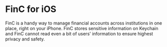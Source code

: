 # FinC for iOS

FinC is a handy way to manage financial accounts across institutions in one place, right on your iPhone. FinC stores sensitive information on Keychain and FinC cannot read even a bit of users' information to ensure highest privacy and safety.